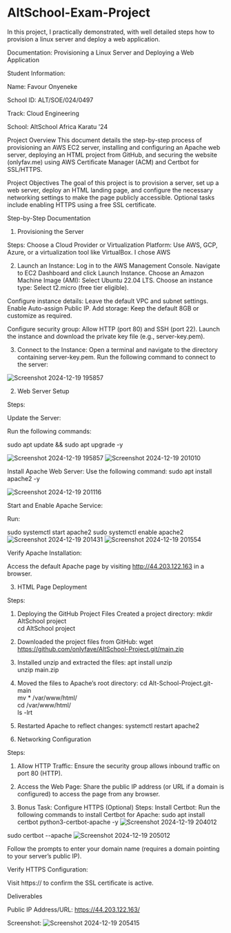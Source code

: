 # AltSchool-Exam-Project
In this project, I practically demonstrated, with well detailed steps how to provision a linux server and deploy a web application.

Documentation: Provisioning a Linux Server and Deploying a Web Application

Student Information:

Name: Favour Onyeneke

School ID: ALT/SOE/024/0497

Track: Cloud Engineering

School: AltSchool Africa Karatu '24

Project Overview
This document details the step-by-step process of provisioning an AWS EC2 server, installing and configuring an Apache web server, deploying an HTML project from GitHub, and securing the website (onlyfav.me) using AWS Certificate Manager (ACM) and Certbot for SSL/HTTPS.



Project Objectives
The goal of this project is to provision a server, set up a web server, deploy an HTML landing page, and configure the necessary networking settings to make the page publicly accessible. Optional tasks include enabling HTTPS using a free SSL certificate.

Step-by-Step Documentation

1. Provisioning the Server

Steps:
Choose a Cloud Provider or Virtualization Platform:
Use AWS, GCP, Azure, or a virtualization tool like VirtualBox.
I chose AWS


2. Launch an Instance:
Log in to the AWS Management Console.
Navigate to EC2 Dashboard and click Launch Instance.
Choose an Amazon Machine Image (AMI): Select Ubuntu 22.04 LTS.
Choose an instance type: Select t2.micro (free tier eligible).

Configure instance details:
Leave the default VPC and subnet settings.
Enable Auto-assign Public IP.
Add storage: Keep the default 8GB or customize as required.

Configure security group:
Allow HTTP (port 80) and SSH (port 22).
Launch the instance and download the private key file (e.g., server-key.pem).

3. Connect to the Instance:
Open a terminal and navigate to the directory containing server-key.pem.
Run the following command to connect to the server:

![Screenshot 2024-12-19 195857](https://github.com/user-attachments/assets/d8f9be98-574a-49b8-b94e-0f5652f2ff04)


2. Web Server Setup

Steps:

Update the Server:

Run the following commands:

sudo apt update && sudo apt upgrade -y

![Screenshot 2024-12-19 195857](https://github.com/user-attachments/assets/f0b08d7d-f558-40fa-a4ee-9dc6d4d5b5a2)
![Screenshot 2024-12-19 201010](https://github.com/user-attachments/assets/08f3c289-cd98-410f-a0f9-e9ec08d9f482)

Install Apache Web Server:
Use the following command:
sudo apt install apache2 -y

![Screenshot 2024-12-19 201116](https://github.com/user-attachments/assets/a101bf91-aa5b-4442-a4c5-70c6fa4a6662)

Start and Enable Apache Service:

Run:

sudo systemctl start apache2
sudo systemctl enable apache2
![Screenshot 2024-12-19 201431](https://github.com/user-attachments/assets/422dec00-35e8-4c37-9e01-782df938d07a)
![Screenshot 2024-12-19 201554](https://github.com/user-attachments/assets/0c70bba4-98a2-4471-9aa1-fc0528f8932c)


Verify Apache Installation:

Access the default Apache page by visiting http://44.203.122.163 in a browser.

3. HTML Page Deployment

Steps:
1. Deploying the GitHub Project Files
 Created a project directory:
 mkdir AltSchool project  
 cd AltSchool project

3. Downloaded the project files from GitHub:
wget https://github.com/onlyfave/AltSchool-Project.git/main.zip


3. Installed unzip and extracted the files:
apt install unzip  
unzip main.zip

4. Moved the files to Apache’s root directory:
cd Alt-School-Project.git-main  
mv * /var/www/html/  
cd /var/www/html/  
ls -lrt

6. Restarted Apache to reflect changes:
systemctl restart apache2



4. Networking Configuration

Steps:
1. Allow HTTP Traffic:
Ensure the security group allows inbound traffic on port 80 (HTTP).

2. Access the Web Page:
Share the public IP address (or URL if a domain is configured) to access the page from any browser.


5. Bonus Task: Configure HTTPS (Optional)
Steps:
Install Certbot:
Run the following commands to install Certbot for Apache:
sudo apt install certbot python3-certbot-apache -y
![Screenshot 2024-12-19 204012](https://github.com/user-attachments/assets/9c407623-e427-4feb-83c4-447d2cbd04a3)

sudo certbot --apache
![Screenshot 2024-12-19 205012](https://github.com/user-attachments/assets/b529a8f9-fe27-4be5-afab-6a84c16f2829)

Follow the prompts to enter your domain name (requires a domain pointing to your server’s public IP).

Verify HTTPS Configuration:

Visit https://<Your-Domain> to confirm the SSL certificate is active.

Deliverables

Public IP Address/URL: https://44.203.122.163/


Screenshot:
![Screenshot 2024-12-19 205415](https://github.com/user-attachments/assets/d0603e7c-da0a-45f7-a7d0-985d8bbd077b)

